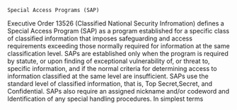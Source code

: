 `Special Access Programs (SAP)` 

Executive Order 13526 (Classified National Security Infromation) defines a Special Access Program (SAP) as a program established for a specific class of classified information that imposes safeguarding and access requirements exceeding those normally required for information at the same classification level. SAPs are established only when the program is required by statute, or upon finding of exceptional vulnerability of, or threat to, specific information, and if the normal criteria for determining access to information classified at the same level are insufficient. SAPs use the standard level of classified information, that is, Top Secret,Secret, and Confidential. SAPs also require an assigned nickname and/or codeword and Identification of any special handling procedures. In simplest terms 
